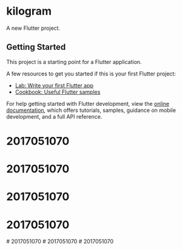 # kilogram

A new Flutter project.

## Getting Started

This project is a starting point for a Flutter application.

A few resources to get you started if this is your first Flutter project:

- [Lab: Write your first Flutter app](https://docs.flutter.dev/get-started/codelab)
- [Cookbook: Useful Flutter samples](https://docs.flutter.dev/cookbook)

For help getting started with Flutter development, view the
[online documentation](https://docs.flutter.dev/), which offers tutorials,
samples, guidance on mobile development, and a full API reference.
# 2017051070
# 2017051070
# 2017051070
# 2017051070
#   2 0 1 7 0 5 1 0 7 0  
 #   2 0 1 7 0 5 1 0 7 0  
 #   2 0 1 7 0 5 1 0 7 0  
 